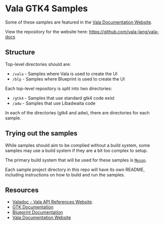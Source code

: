 # Vala GTK4 Samples

Some of these samples are featured in the [Vala Documentation Website](https://docs.vala.dev).

View the repository for the website here: https://github.com/vala-lang/vala-docs

## Structure

Top-level directories should are:

- `/vala` - Samples where Vala is used to create the UI
- `/blp` - Samples where Blueprint is used to create the UI

Each top-level repository is split into two directories:

- `/gtk4` - Samples that use standard gtk4 code exist
- `/adw` - Samples that use Libadwaita code

In each of the directories (gtk4 and adw), there are directories for each sample.

## Trying out the samples

While samples should aim to be complied without a build system, some samples may use a build system if they are a bit too complex to setup.

The primary build system that will be used for these samples is [`Meson`](https://mesonbuild.com).

Each sample project directory in this repo will have its own README, including instructions on how to build and run the samples.

## Resources

- [Valadoc - Vala API References Website](https:/valadoc.org).
- [GTK Documentation](https://docs.gtk.org/)
- [Blueprint Documentation](https://jwestman.pages.gitlab.gnome.org/blueprint-compiler/index.html)
- [Vala Documentation Website](https://docs.vala.dev)

